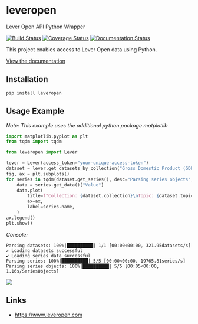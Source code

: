 # leveropen
Lever Open API Python Wrapper

[![Build Status](https://travis-ci.com/n-n-s/leveropen.svg?branch=main)](https://travis-ci.com/n-n-s/leveropen)
[![Coverage Status](https://coveralls.io/repos/github/n-n-s/leveropen/badge.svg?branch=main)](https://coveralls.io/github/n-n-s/leveropen?branch=main)
[![Documentation Status](https://readthedocs.org/projects/leveropen/badge/?version=latest)](https://leveropen.readthedocs.io/en/latest/?badge=latest)

This project enables access to Lever Open data using Python.

[View the documentation](https://leveropen.readthedocs.io/en/latest/)

## Installation

```
pip install leveropen
```

## Usage Example

*Note: This example uses the additional python package matplotlib*

```python
import matplotlib.pyplot as plt
from tqdm import tqdm

from leveropen import Lever

lever = Lever(access_token="your-unique-access-token")
dataset = lever.get_datasets_by_collection("Gross Domestic Product (GDP)")[0]
fig, ax = plt.subplots()
for series in tqdm(dataset.get_series(), desc="Parsing series objects", unit="SeriesObjects"):
    data = series.get_data()["Value"]
    data.plot(
        title=f"Collection: {dataset.collection}\nTopic: {dataset.topic}",
        ax=ax,
        label=series.name,
    )
ax.legend()
plt.show()
```

*Console:*

```console
Parsing datasets: 100%|██████████| 1/1 [00:00<00:00, 321.95datasets/s]
✔ Loading datasets successful
✔ Loading series data successful
Parsing series: 100%|██████████| 5/5 [00:00<00:00, 19765.81series/s]
Parsing series objects: 100%|██████████| 5/5 [00:05<00:00,  1.16s/SeriesObjects]
```

![](https://leveropen.readthedocs.io/en/latest/_images/lever_example_plot.png)

## Links

- https://www.leveropen.com
